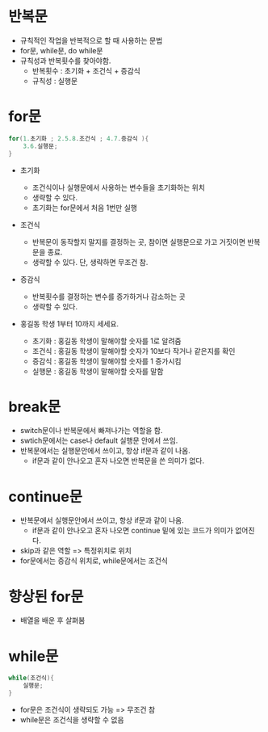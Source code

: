 # 반복문

* 규칙적인 작업을 반복적으로 할 때 사용하는 문법
* for문, while문, do while문
* 규칙성과 반복횟수를 찾아야함.
  * 반복횟수 : 초기화 + 조건식 + 증감식
  * 규칙성 : 실행문



# for문

```java
for(1.초기화 ; 2.5.8.조건식 ; 4.7.증감식 ){
    3.6.실행문;
}
```

* 초기화 
  * 조건식이나 실행문에서 사용하는 변수들을 초기화하는 위치
  * 생략할 수 있다.
  * 초기화는 for문에서 처음 1번만 실행
* 조건식 
  * 반복문이 동작할지 말지를 결정하는 곳, 참이면 실행문으로 가고 거짓이면 반복문을 종료.
  * 생략할 수 있다. 단, 생략하면 무조건 참.
* 증감식 
  * 반복횟수를 결정하는 변수를 증가하거나 감소하는 곳
  * 생략할 수 있다.

* 홍길동 학생 1부터 10까지 세세요.
  * 초기화 : 홍길동 학생이 말해야할 숫자를 1로 알려줌
  * 조건식 : 홍길동 학생이 말해야할 숫자가 10보다 작거나 같은지를 확인
  * 증감식 : 홍길동 학생이 말해야할 숫자를 1 증가시킴
  * 실행문 : 홍길동 학생이 말해야할 숫자를 말함



# break문

*  switch문이나 반복문에서 빠져나가는 역할을 함.
* swtich문에서는 case나 default 실행문 안에서 쓰임.
* 반복문에서는 실행문안에서 쓰이고, 항상 if문과 같이 나옴.
  * if문과 같이 안나오고 혼자 나오면 반복문을 쓴 의미가 없다.



# continue문

* 반복문에서 실행문안에서 쓰이고, 항상 if문과 같이 나옴.
  * if문과 같이 안나오고 혼자 나오면 continue 밑에 있는 코드가 의미가 없어진다.
* skip과 같은 역할 => 특정위치로 위치
* for문에서는 증감식 위치로, while문에서는 조건식



# 향상된 for문

* 배열을 배운 후 살펴봄



# while문

```java
while(조건식){
    실행문;
}
```

* for문은 조건식이 생략되도 가능 => 무조건 참
* while문은 조건식을 생략할 수 없음






















